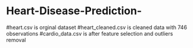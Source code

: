 # Heart-Disease-Prediction-
#heart.csv is orginal dataset
#heart_cleaned.csv is cleaned data with 746 observations
#cardio_data.csv is after feature selection and outliers removal
